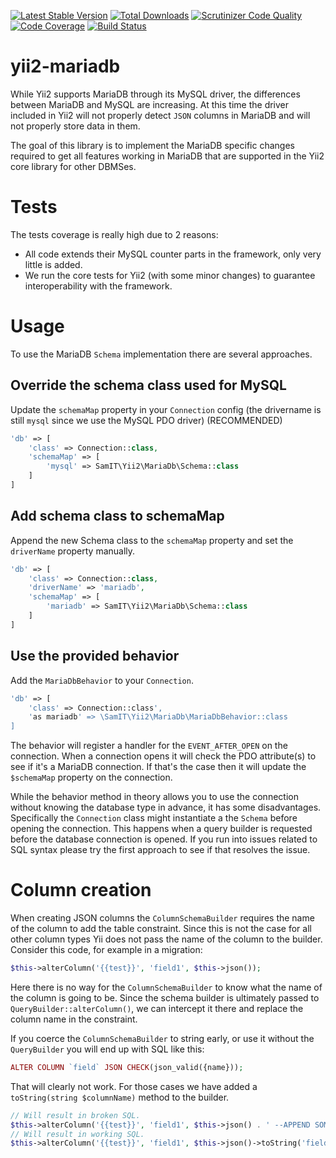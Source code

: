 [![Latest Stable Version](https://img.shields.io/packagist/v/SAM-IT/yii2-mariadb.svg)](https://packagist.org/packages/sam-it/yii2-mariadb)
[![Total Downloads](https://img.shields.io/packagist/dt/SAM-IT/yii2-mariadb.svg)](https://packagist.org/sam-it/yii2-mariadb)
[![Scrutinizer Code Quality](https://scrutinizer-ci.com/g/SAM-IT/yii2-mariadb/badges/quality-score.png?b=master)](https://scrutinizer-ci.com/g/SAM-IT/yii2-mariadb/?branch=master)
[![Code Coverage](https://scrutinizer-ci.com/g/SAM-IT/yii2-mariadb/badges/coverage.png?b=master)](https://scrutinizer-ci.com/g/SAM-IT/yii2-mariadb/?branch=master)
[![Build Status](https://travis-ci.org/SAM-IT/yii2-mariadb.svg?branch=master)](https://travis-ci.org/SAM-IT/yii2-mariadb)

# yii2-mariadb
While Yii2 supports MariaDB through its MySQL driver, the differences between MariaDB and MySQL are increasing.
At this time the driver included in Yii2 will not properly detect `JSON` columns in MariaDB and will not properly store
data in them.

The goal of this library is to implement the MariaDB specific changes required to get all features working in MariaDB that
are supported in the Yii2 core library for other DBMSes.

# Tests
The tests coverage is really high due to 2 reasons:
- All code extends their MySQL counter parts in the framework, only very little is added.
- We run the core tests for Yii2 (with some minor changes) to guarantee interoperability with the framework.

# Usage
To use the MariaDB `Schema` implementation there are several approaches.

## Override the schema class used for MySQL
Update the `schemaMap` property in your `Connection` config (the drivername is still `mysql` since we use the MySQL PDO driver) (RECOMMENDED)

```php
'db' => [
    'class' => Connection::class,
    'schemaMap' => [
        'mysql' => SamIT\Yii2\MariaDb\Schema::class
    ]
]
```

## Add schema class to schemaMap
Append the new Schema class to the `schemaMap` property and set the `driverName` property manually.

```php
'db' => [
    'class' => Connection::class,
    'driverName' => 'mariadb',
    'schemaMap' => [
        'mariadb' => SamIT\Yii2\MariaDb\Schema::class
    ]
]
```

## Use the provided behavior
Add the `MariaDbBehavior` to your `Connection`.
```php
'db' => [
    'class' => Connection::class',
    'as mariadb' => \SamIT\Yii2\MariaDb\MariaDbBehavior::class
]
```

The behavior will register a handler for the `EVENT_AFTER_OPEN` on the connection.
When a connection opens it will check the PDO attribute(s) to see if it's a MariaDB connection.
If that's the case then it will update the `$schemaMap` property on the connection.

While the behavior method in theory allows you to use the connection without knowing the database type in advance, it has some disadvantages.
Specifically the `Connection` class might instantiate a the `Schema` before opening the connection. This happens when a query builder is requested before the database connection is opened.
If you run into issues related to SQL syntax please try the first approach to see if that resolves the issue.

# Column creation
When creating JSON columns the `ColumnSchemaBuilder` requires the name of the column to add the table constraint.
Since this is not the case for all other column types Yii does not pass the name of the column to the builder.
Consider this code, for example in a migration:

```php
$this->alterColumn('{{test}}', 'field1', $this->json());
```

Here there is no way for the `ColumnSchemaBuilder` to know what the name of the column is going to be.
Since the schema builder is ultimately passed to `QueryBuilder::alterColumn()`, we can intercept it there and replace the column name in the constraint.

If you coerce the `ColumnSchemaBuilder` to string early, or use it without the `QueryBuilder` you will end up with SQL like this:
```php
ALTER COLUMN `field` JSON CHECK(json_valid({name}));
```
That will clearly not work.
For those cases we have added a `toString(string $columnName)` method to the builder.
```php
// Will result in broken SQL.
$this->alterColumn('{{test}}', 'field1', $this->json() . ' --APPEND SOMETHING');
// Will result in working SQL.
$this->alterColumn('{{test}}', 'field1', $this->json()->toString('field1') . ' --APPEND SOMETHING');
```
